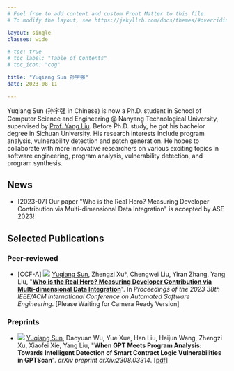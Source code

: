 ```yaml
---
# Feel free to add content and custom Front Matter to this file.
# To modify the layout, see https://jekyllrb.com/docs/themes/#overriding-theme-defaults

layout: single
classes: wide

# toc: true
# toc_label: "Table of Contents"
# toc_icon: "cog"

title: "Yuqiang Sun 孙宇强"
date: 2023-08-11 

---
```


<!-- # Yuqiang Sun 孙宇强 -->

Yuqiang Sun (孙宇强 in Chinese) is now a Ph.D. student in School of Computer Science and Engineering @ Nanyang Technological University, supervised by [Prof. Yang Liu](https://personal.ntu.edu.sg/yangliu/).
Before Ph.D. study, he got his bachelor degree in Sichuan University.
His research interests include program analysis, vulnerability detection and patch generation.
He hopes to collaborate with more innovative researchers on various exciting topics in software engineering, program analysis, vulnerability detection, and program synthesis.

## News

- \[2023-07\] Our paper "Who is the Real Hero? Measuring Developer Contribution via Multi-dimensional Data Integration" is accepted by ASE 2023!

## Selected Publications

### Peer-reviewed

- [CCF-A] <a href="" target="_blank"><img src="https://img.shields.io/badge/ASE-2023-blue?style=flat-square"></a> <u>Yuqiang Sun</u>, Zhengzi Xu\*, Chengwei Liu, Yiran Zhang, Yang Liu, &quot;**[Who is the Real Hero? Measuring Developer Contribution via Multi-dimensional Data Integration](/publication/details/2023/2023contribution)**&quot;. In *Proceedings of the 2023 38th IEEE/ACM International Conference on Automated Software Engineering*. [Please Waiting for Camera Ready Version]

### Preprints

- <a href="https://arxiv.org/abs/2308.03314" target="_blank"><img src="https://img.shields.io/badge/arXiv-2308.03314-B31B1B?style=flat-square"></a> <u>Yuqiang Sun</u>, Daoyuan Wu, Yue Xue, Han Liu, Haijun Wang, Zhengzi Xu, Xiaofei Xie, Yang Liu, &quot;**When GPT Meets Program Analysis: Towards Intelligent Detection of Smart Contract Logic Vulnerabilities in GPTScan**&quot;. *arXiv preprint arXiv:2308.03314*. [[pdf](https://arxiv.org/pdf/2308.03314.pdf)]
